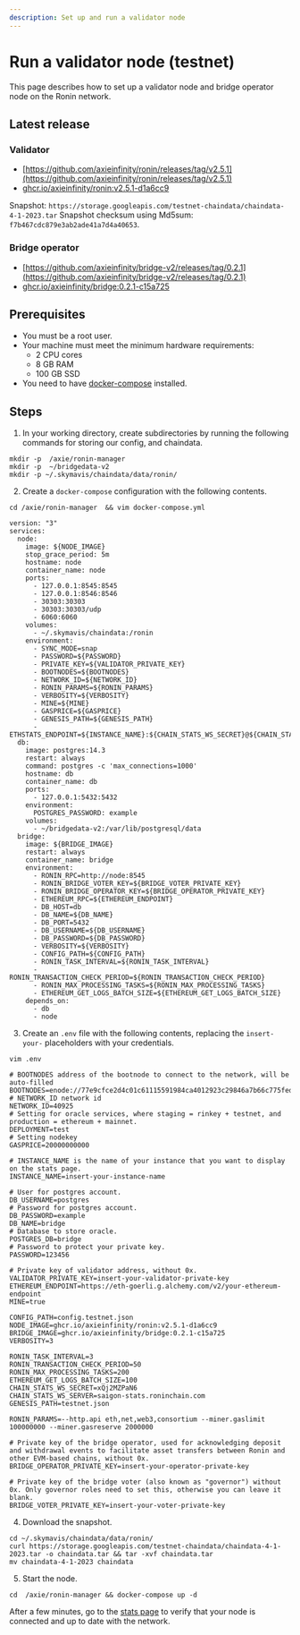 ```yaml
---
description: Set up and run a validator node
---
```

# Run a validator node (testnet)

This page describes how to set up a validator node and bridge operator node on the Ronin network.

## Latest release
### Validator
* [https://github.com/axieinfinity/ronin/releases/tag/v2.5.1](https://github.com/axieinfinity/ronin/releases/tag/v2.5.1)
* [ghcr.io/axieinfinity/ronin:v2.5.1-d1a6cc9](https://github.com/axieinfinity/ronin/pkgs/container/ronin/69326810?tag=v2.5.1-d1a6cc9)

Snapshot: `https://storage.googleapis.com/testnet-chaindata/chaindata-4-1-2023.tar`
Snapshot checksum using Md5sum: `f7b467cdc879e3ab2ade41a7d4a40653`.

### Bridge operator

* [https://github.com/axieinfinity/bridge-v2/releases/tag/0.2.1](https://github.com/axieinfinity/bridge-v2/releases/tag/0.2.1)
* [ghcr.io/axieinfinity/bridge:0.2.1-c15a725](https://github.com/axieinfinity/bridge-v2/pkgs/container/bridge/67046431?tag=0.2.1-c15a725)

## Prerequisites

* You must be a root user.
* Your machine must meet the minimum hardware requirements:
  * 2 CPU cores
  * 8 GB RAM
  * 100 GB SSD
* You need to have [docker-compose](https://docs.docker.com/compose/install/) installed.

## Steps

1. In your working directory, create subdirectories by running the following commands for storing our config, and chaindata.
```
mkdir -p  /axie/ronin-manager
mkdir -p  ~/bridgedata-v2
mkdir -p ~/.skymavis/chaindata/data/ronin/
```

2. Create a `docker-compose` configuration with the following contents.

```
cd /axie/ronin-manager  && vim docker-compose.yml
```

```
version: "3"
services:
  node:
    image: ${NODE_IMAGE}
    stop_grace_period: 5m
    hostname: node
    container_name: node
    ports:
      - 127.0.0.1:8545:8545
      - 127.0.0.1:8546:8546
      - 30303:30303
      - 30303:30303/udp
      - 6060:6060
    volumes:
      - ~/.skymavis/chaindata:/ronin
    environment:
      - SYNC_MODE=snap
      - PASSWORD=${PASSWORD}
      - PRIVATE_KEY=${VALIDATOR_PRIVATE_KEY}
      - BOOTNODES=${BOOTNODES}
      - NETWORK_ID=${NETWORK_ID}
      - RONIN_PARAMS=${RONIN_PARAMS}
      - VERBOSITY=${VERBOSITY}
      - MINE=${MINE}
      - GASPRICE=${GASPRICE}
      - GENESIS_PATH=${GENESIS_PATH}
      - ETHSTATS_ENDPOINT=${INSTANCE_NAME}:${CHAIN_STATS_WS_SECRET}@${CHAIN_STATS_WS_SERVER}:443
  db:
    image: postgres:14.3
    restart: always
    command: postgres -c 'max_connections=1000'
    hostname: db
    container_name: db
    ports:
      - 127.0.0.1:5432:5432
    environment:
      POSTGRES_PASSWORD: example
    volumes:
      - ~/bridgedata-v2:/var/lib/postgresql/data
  bridge:
    image: ${BRIDGE_IMAGE}
    restart: always
    container_name: bridge
    environment:
      - RONIN_RPC=http://node:8545
      - RONIN_BRIDGE_VOTER_KEY=${BRIDGE_VOTER_PRIVATE_KEY}
      - RONIN_BRIDGE_OPERATOR_KEY=${BRIDGE_OPERATOR_PRIVATE_KEY}
      - ETHEREUM_RPC=${ETHEREUM_ENDPOINT}
      - DB_HOST=db
      - DB_NAME=${DB_NAME}
      - DB_PORT=5432
      - DB_USERNAME=${DB_USERNAME}
      - DB_PASSWORD=${DB_PASSWORD}
      - VERBOSITY=${VERBOSITY}
      - CONFIG_PATH=${CONFIG_PATH}
      - RONIN_TASK_INTERVAL=${RONIN_TASK_INTERVAL}
      - RONIN_TRANSACTION_CHECK_PERIOD=${RONIN_TRANSACTION_CHECK_PERIOD}
      - RONIN_MAX_PROCESSING_TASKS=${RONIN_MAX_PROCESSING_TASKS}
      - ETHEREUM_GET_LOGS_BATCH_SIZE=${ETHEREUM_GET_LOGS_BATCH_SIZE}
    depends_on:
      - db
      - node
```

3. Create an `.env` file with the following contents, replacing the `insert-your-` placeholders with your credentials.

```
vim .env
```

```
# BOOTNODES address of the bootnode to connect to the network, will be auto-filled
BOOTNODES=enode://77e9cfce2d4c01c61115591984ca4012923c29846a7b66c775fed0cc8fe5f41b304a71e3e9433e067ea7ef86701c13992fefacf9e223786c62c530a7110e8142@35.224.85.190:30303
# NETWORK_ID network id
NETWORK_ID=40925
# Setting for oracle services, where staging = rinkey + testnet, and production = ethereum + mainnet.
DEPLOYMENT=test
# Setting nodekey
GASPRICE=20000000000

# INSTANCE_NAME is the name of your instance that you want to display on the stats page.
INSTANCE_NAME=insert-your-instance-name

# User for postgres account.
DB_USERNAME=postgres
# Password for postgres account.
DB_PASSWORD=example
DB_NAME=bridge
# Database to store oracle.
POSTGRES_DB=bridge
# Password to protect your private key.
PASSWORD=123456

# Private key of validator address, without 0x. 
VALIDATOR_PRIVATE_KEY=insert-your-validator-private-key
ETHEREUM_ENDPOINT=https://eth-goerli.g.alchemy.com/v2/your-ethereum-endpoint
MINE=true

CONFIG_PATH=config.testnet.json
NODE_IMAGE=ghcr.io/axieinfinity/ronin:v2.5.1-d1a6cc9
BRIDGE_IMAGE=ghcr.io/axieinfinity/bridge:0.2.1-c15a725
VERBOSITY=3

RONIN_TASK_INTERVAL=3
RONIN_TRANSACTION_CHECK_PERIOD=50
RONIN_MAX_PROCESSING_TASKS=200
ETHEREUM_GET_LOGS_BATCH_SIZE=100
CHAIN_STATS_WS_SECRET=xQj2MZPaN6
CHAIN_STATS_WS_SERVER=saigon-stats.roninchain.com
GENESIS_PATH=testnet.json

RONIN_PARAMS=--http.api eth,net,web3,consortium --miner.gaslimit 100000000 --miner.gasreserve 2000000

# Private key of the bridge operator, used for acknowledging deposit and withdrawal events to facilitate asset transfers between Ronin and other EVM-based chains, without 0x.
BRIDGE_OPERATOR_PRIVATE_KEY=insert-your-operator-private-key

# Private key of the bridge voter (also known as "governor") without 0x. Only governor roles need to set this, otherwise you can leave it blank. 
BRIDGE_VOTER_PRIVATE_KEY=insert-your-voter-private-key
```

4. Download the snapshot.

```
cd ~/.skymavis/chaindata/data/ronin/
curl https://storage.googleapis.com/testnet-chaindata/chaindata-4-1-2023.tar -o chaindata.tar && tar -xvf chaindata.tar
mv chaindata-4-1-2023 chaindata
```

5. Start the node.
```
cd  /axie/ronin-manager && docker-compose up -d 
```

After a few minutes, go to the [stats page](https://saigon-stats.roninchain.com/) to verify that your node is connected and up to date with the network.
